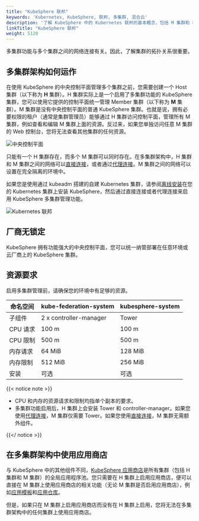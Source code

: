 ```yaml
---
title: "KubeSphere 联邦"
keywords: 'Kubernetes, KubeSphere, 联邦, 多集群, 混合云'
description: '了解 KubeSphere 中的 Kubernetes 联邦的基本概念，包括 M 集群和 H 集群。'
linkTitle: "KubeSphere 联邦"
weight: 5120
---
```


多集群功能与多个集群之间的网络连接有关。因此，了解集群的拓扑关系很重要。

## 多集群架构如何运作

在使用 KubeSphere 的中央控制平面管理多个集群之前，您需要创建一个 Host 集群（以下称为 **H** 集群）。H 集群实际上是一个启用了多集群功能的 KubeSphere 集群，您可以使用它提供的控制平面统一管理 Member 集群（以下称为 **M** 集群）。M 集群是没有中央控制平面的普通 KubeSphere 集群。也就是说，拥有必要权限的租户（通常是集群管理员）能够通过 H 集群访问控制平面，管理所有 M 集群，例如查看和编辑 M 集群上面的资源。反过来，如果您单独访问任意 M 集群的 Web 控制台，您将无法查看其他集群的任何资源。

![中央控制平面](/images/docs/zh-cn/multicluster-management/introduction/kubesphere-federation/central-control-plane.png)

只能有一个 H 集群存在，而多个 M 集群可以同时存在。在多集群架构中，H 集群和 M 集群之间的网络可以[直接连接](../../enable-multicluster/direct-connection/)，或者通过[代理连接](../../enable-multicluster/agent-connection/)。M 集群之间的网络可以设置在完全隔离的环境中。

如果您是使用通过 kubeadm 搭建的自建 Kubernetes 集群，请参阅[离线安装](../../../installing-on-kubernetes/on-prem-kubernetes/install-ks-on-linux-airgapped/)在您的 Kubernetes 集群上安装 KubeSphere，然后通过直接连接或者代理连接来启用 KubeSphere 多集群管理功能。

![Kubernetes 联邦](/images/docs/zh-cn/multicluster-management/introduction/kubesphere-federation/kubesphere-federation.png)

## 厂商无锁定

KubeSphere 拥有功能强大的中央控制平面，您可以统一纳管部署在任意环境或云厂商上的 KubeSphere 集群。

## 资源要求

启用多集群管理前，请确保您的环境中有足够的资源。

| 命名空间 | kube-federation-system | kubesphere-system |
| -------- | ---------------------- | ----------------- |
| 子组件   | 2 x controller-manager  | Tower             |
| CPU 请求 | 100 m                  | 100 m             |
| CPU 限制 | 500 m                  | 500 m             |
| 内存请求 | 64 MiB                 | 128 MiB           |
| 内存限制 | 512 MiB                | 256 MiB           |
| 安装     | 可选                   | 可选              |

{{< notice note >}}

- CPU 和内存的资源请求和限制均指单个副本的要求。
- 多集群功能启用后，H 集群上会安装 Tower 和 controller-manager。如果您使用[代理连接](../../../multicluster-management/enable-multicluster/agent-connection/)，M 集群仅需要 Tower。如果您使用[直接连接](../../../multicluster-management/enable-multicluster/direct-connection/)，M 集群无需额外组件。

{{</ notice >}}

## 在多集群架构中使用应用商店

与 KubeSphere 中的其他组件不同，[KubeSphere 应用商店](../../../pluggable-components/app-store/)是所有集群（包括 H 集群和 M 集群）的全局应用程序池。您只需要在 H 集群上启用应用商店，便可以直接在 M 集群上使用应用商店的相关功能（无论 M 集群是否启用应用商店），例如[应用模板](../../../project-user-guide/application/app-template/)和[应用仓库](../../../workspace-administration/app-repository/import-helm-repository/)。

但是，如果只在 M 集群上启用应用商店而没有在 H 集群上启用，您将无法在多集群架构中的任何集群上使用应用商店。